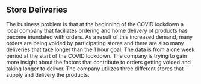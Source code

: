 ## Store Deliveries
The business problem is that at the beginning of the COVID lockdown a local company that faciliates ordering and home delivery of products has become inundated with orders.  As a result of this increased demand, many orders are being voided by participating stores and there are also many deliveries that take longer than the 1 hour goal.  The data is from a one week period at the start of the COVID lockdown.  The company is trying to gain more insight about the factors that contribute to orders getting voided and taking longer to deliver.  The company utilizes three different stores that supply and delivery the products.    
